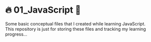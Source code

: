 # 🔥 01_JavaScript 🧩
Some basic conceptual files that I created while learning JavaScript. <br>This repository is just for storing these files and tracking my learning progress...

